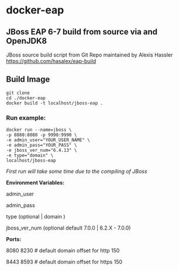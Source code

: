 # docker-eap
## JBoss EAP 6-7 build from source via and OpenJDK8
JBoss source build script from Git Repo maintained by Alexis Hassler
https://github.com/hasalex/eap-build

## Build Image
    git clone 
    cd ./docker-eap
    docker build -t localhost/jboss-eap .

### Run example:
    docker run --name=jboss \
    -p 8080:8080 -p 9990:9990 \
    -e admin_user="YOUR_USER_NAME" \
    -e admin_pass="YOUR_PASS" \
    -e jboss_ver_num="6.4.13" \
    -e type="domain" \
    localhost/jboss-eap
  
_First run will take some time due to the compiling of JBoss_
  
**Environment Variables:**

   admin_user <jboss admin console user>
  
   admin_pass <jboss admin console pasword>

  type (optional | domain )
 
  jboss_ver_num  (optional default 7.0.0 | 6.2.X - 7.0.0)
  
**Ports:**

  8080 8230 # default domain offset for http 150

  8443 8593 # default domain offset for https 150
